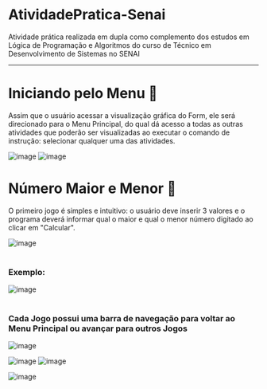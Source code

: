 # AtividadePratica-Senai

Atividade prática realizada em dupla como complemento dos estudos em Lógica de Programação e Algoritmos do curso de Técnico em Desenvolvimento de Sistemas no SENAI 
<hr>

# Iniciando pelo Menu 🚂
Assim que o usuário acessar a visualização gráfica do Form, ele será direcionado para o Menu Principal, do qual dá acesso a todas as outras atividades que poderão ser visualizadas ao executar o comando de instrução: selecionar qualquer uma das atividades.

![image](https://github.com/user-attachments/assets/da00298e-5786-4981-9bd7-24c3d6b3a8f8)
![image](https://github.com/user-attachments/assets/6c8e8464-cda1-4819-9925-6859dfba49af)


# Número Maior e Menor 🔢
O primeiro jogo é simples e intuitivo: o usuário deve inserir 3 valores e o programa deverá informar qual o maior e qual o menor número digitado ao clicar em "Calcular".

![image](https://github.com/user-attachments/assets/c12f9514-6955-49ee-8593-698ec99c743b)
<br>
<br>

### Exemplo:
![image](https://github.com/user-attachments/assets/007d1dae-2484-4cb3-afc3-cba8b2b71b42)
<br>
<br>
### Cada Jogo possui uma barra de navegação para voltar ao Menu Principal ou avançar para outros Jogos
![image](https://github.com/user-attachments/assets/06beae21-8c70-4a6e-926c-80250f375e8b)


![image](https://github.com/user-attachments/assets/e8042eec-285f-495b-a9bb-d63653bdde9e)
![image](https://github.com/user-attachments/assets/b724ae6a-75d3-4fe0-9847-7783cf4eaa14)

![image](https://github.com/user-attachments/assets/41ce5109-7468-482f-a3cd-43594f4a2bf5)









